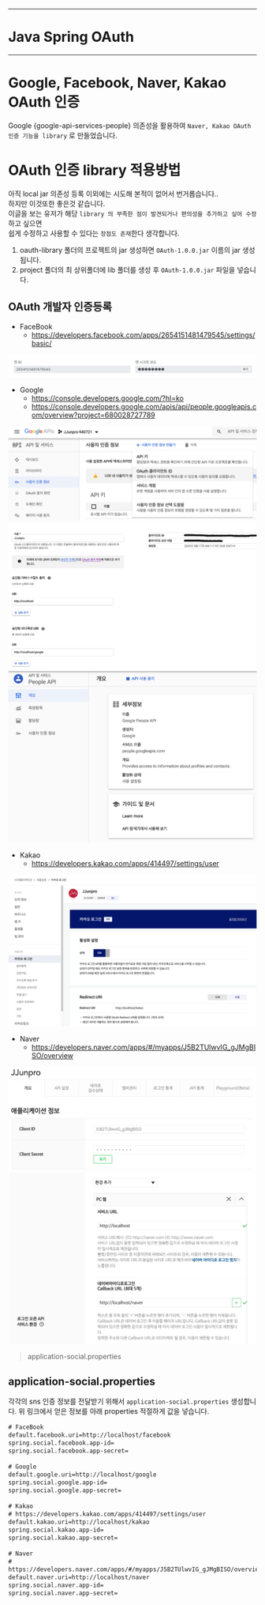 --------------------
# Java Spring OAuth
--------------------

# Google, Facebook, Naver, Kakao OAuth 인증

Google {google-api-services-people} 의존성을 활용하여 `Naver, Kakao OAuth 인증 기능을 library` 로 만들었습니다.

# OAuth 인증 library 적용방법

아직 local jar 의존성 등록 이외에는 시도해 본적이 없어서 번거롭습니다.. <br>
하지만 이것또한 좋은것 같습니다. <br>
이글을 보는 유저가 해당 `library 의 부족한 점이 발견되거나 편의성을 추가하고 싶어 수정`하고 싶으면 <br>
쉽게 수정하고 사용할 수 있다는 `장점도 존재`한다 생각합니다. <br>

1. oauth-library 폴더의 프로젝트의 jar 생성하면 `OAuth-1.0.0.jar` 이름의 jar 생성됩니다.
2. project 폴더의 최 상위폴더에 lib 폴더를 생성 후 `OAuth-1.0.0.jar` 파일을 넣습니다.

## OAuth 개발자 인증등록

- FaceBook
    - https://developers.facebook.com/apps/2654151481479545/settings/basic/

![페이스북-OAuth-등록](./image/img-1.png)

- Google
    - https://console.developers.google.com/?hl=ko
    - https://console.developers.google.com/apis/api/people.googleapis.com/overview?project=680028727789

![구글-OAuth-등록](./image/img-2.png)
![구글-OAuth-등록](./image/img-3.png)
![구글피플-OAuth-등록](./image/img-4.png)

- Kakao
    - https://developers.kakao.com/apps/414497/settings/user

![카카오-OAuth-등록](./image/img-5.png)

- Naver
    - https://developers.naver.com/apps/#/myapps/J5B2TUlwvIG_gJMgBISO/overview

![네이버-OAuth-등록](./image/img-6.png)
![네이버-OAuth-등록](./image/img-7.png)

> application-social.properties

## application-social.properties

각각의 sns 인증 정보를 전달받기 위해서 `application-social.properties` 생성합니다.
위 링크에서 얻은 정보를 아래 properties 적절하게 값을 넣습니다.

~~~
# FaceBook
default.facebook.uri=http://localhost/facebook
spring.social.facebook.app-id=
spring.social.facebook.app-secret=

# Google
default.google.uri=http://localhost/google
spring.social.google.app-id=
spring.social.google.app-secret=

# Kakao
# https://developers.kakao.com/apps/414497/settings/user
default.kakao.uri=http://localhost/kakao
spring.social.kakao.app-id=
spring.social.kakao.app-secret=

# Naver
# https://developers.naver.com/apps/#/myapps/J5B2TUlwvIG_gJMgBISO/overview
default.naver.uri=http://localhost/naver
spring.social.naver.app-id=
spring.social.naver.app-secret=
~~~